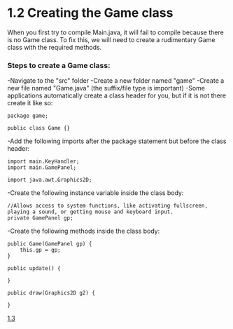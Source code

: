 # 1.2 Creating the Game class

When you first try to compile Main.java, it will fail to compile because there is no Game class. To fix this, we will need to create a rudimentary Game class with the required methods.
### Steps to create a Game class:
-Navigate to the "src" folder
-Create a new folder named "game"
-Create a new file named "Game.java" (the suffix/file type is important)
-Some applications automatically create a class header for you, but if it is not there create it like so:  

    package game;  
  
    public class Game {}  
   
-Add the following imports after the package statement but before the class header:  
    
    import main.KeyHandler;  
    import main.GamePanel;  

    import java.awt.Graphics2D;  
    
-Create the following instance variable inside the class body:

    //Allows access to system functions, like activating fullscreen, playing a sound, or getting mouse and keyboard input.
    private GamePanel gp;
    
-Create the following methods inside the class body:

    public Game(GamePanel gp) {
        this.gp = gp;
    }
    
    public update() {
    
    }
    
    public draw(Graphics2D g2) {
    
    }

[1.3](https://github.com/Motirock/An-Introduction-To-Java-Graphics/tree/main/Part%201/1.3)
